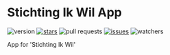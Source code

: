 # Stichting Ik Wil App
![version](https://img.shields.io/github/package-json/v/de-sigaar/ikwil-app) 
[![stars](https://img.shields.io/github/stars/de-sigaar/ikwil-app)](https://github.com/de-sigaar/ikwil-app/stargazers)
![pull requests](https://img.shields.io/github/issues-pr/de-sigaar/ikwil-app)
[![issues](https://img.shields.io/github/issues/de-sigaar/ikwil-app)](https://github.com/de-sigaar/ikwil-app/issues) 
![watchers](https://img.shields.io/github/watchers/de-sigaar/ikwil-app?label=Watch&style=social)  

App for 'Stichting Ik Wil'
